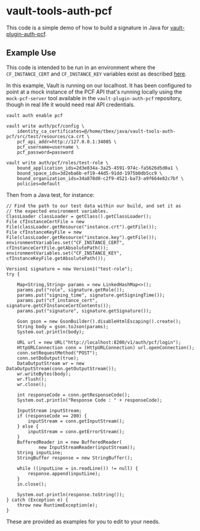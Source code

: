 # vault-tools-auth-pcf

This code is a simple demo of how to build a signature in Java for
[vault-plugin-auth-pcf](https://github.com/hashicorp/vault-plugin-auth-pcf).

## Example Use

This code is intended to be run in an environment where the `CF_INSTANCE_CERT`
and `CF_INSTANCE_KEY` variables exist as described
[here](https://docs.pivotal.io/pivotalcf/2-4/devguide/deploy-apps/instance-identity.html).

In this example, Vault is running on our localhost. It has been configured to point
at a mock instance of the PCF API that's running locally using the `mock-pcf-server`
tool available in the `vault-plugin-auth-pcf` repository, though in real life it would
need real API credentials.

```
vault auth enable pcf

vault write auth/pcf/config \
    identity_ca_certificates=@/home/tbex/java/vault-tools-auth-pcf/src/test/resources/ca.crt \
    pcf_api_addr=http://127.0.0.1:34085 \
    pcf_username=username \
    pcf_password=password

vault write auth/pcf/roles/test-role \
    bound_application_ids=2d3e834a-3a25-4591-974c-fa5626d5d0a1 \
    bound_space_ids=3d2eba6b-ef19-44d5-91dd-1975b0db5cc9 \
    bound_organization_ids=34a878d0-c2f9-4521-ba73-a9f664e82c7bf \
    policies=default
```

Then from a Java test, for instance:

```
// Find the path to our test data within our build, and set it as
// the expected environment variables.
ClassLoader classLoader = getClass().getClassLoader();
File cfInstanceCertFile = new File(classLoader.getResource("instance.crt").getFile());
File cfInstanceKeyFile = new File(classLoader.getResource("instance.key").getFile());
environmentVariables.set("CF_INSTANCE_CERT", cfInstanceCertFile.getAbsolutePath());
environmentVariables.set("CF_INSTANCE_KEY", cfInstanceKeyFile.getAbsolutePath());

Version1 signature = new Version1("test-role");
try {

    Map<String,String> params = new LinkedHashMap<>();
    params.put("role", signature.getRole());
    params.put("signing_time", signature.getSigningTime());
    params.put("cf_instance_cert", signature.getCFInstanceCertContents());
    params.put("signature", signature.getSignature());

    Gson gson = new GsonBuilder().disableHtmlEscaping().create();
    String body = gson.toJson(params);
    System.out.println(body);

    URL url = new URL("http://localhost:8200/v1/auth/pcf/login");
    HttpURLConnection conn = (HttpURLConnection) url.openConnection();
    conn.setRequestMethod("POST");
    conn.setDoOutput(true);
    DataOutputStream wr = new DataOutputStream(conn.getOutputStream());
    wr.writeBytes(body);
    wr.flush();
    wr.close();

    int responseCode = conn.getResponseCode();
    System.out.println("Response Code : " + responseCode);

    InputStream inputStream;
    if (responseCode == 200) {
        inputStream = conn.getInputStream();
    } else {
        inputStream = conn.getErrorStream();
    }
    BufferedReader in = new BufferedReader(
            new InputStreamReader(inputStream));
    String inputLine;
    StringBuffer response = new StringBuffer();

    while ((inputLine = in.readLine()) != null) {
        response.append(inputLine);
    }
    in.close();

    System.out.println(response.toString());
} catch (Exception e) {
    throw new RuntimeException(e);
}
```

These are provided as examples for you to edit to your needs.
